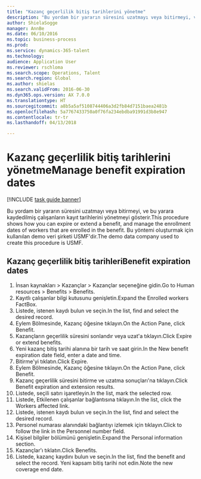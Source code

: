 ```yaml
--- 
title: "Kazanç geçerlilik bitiş tarihlerini yönetme"
description: "Bu yordam bir yararın süresini uzatmayı veya bitirmeyi, ve bu yarara kaydedilmiş çalışanların kayıt tarihlerini yönetmeyi gösterir."
author: ShielaSogge
manager: AnnBe
ms.date: 06/10/2016
ms.topic: business-process
ms.prod: 
ms.service: dynamics-365-talent
ms.technology: 
audience: Application User
ms.reviewer: rschloma
ms.search.scope: Operations, Talent
ms.search.region: Global
ms.author: shielas
ms.search.validFrom: 2016-06-30
ms.dyn365.ops.version: AX 7.0.0
ms.translationtype: HT
ms.sourcegitcommit: a8b5a5af5108744406a3d2fb84d7151baea2481b
ms.openlocfilehash: 5a7767433750a0f76fa234ebdba91991d3b8e947
ms.contentlocale: tr-tr
ms.lasthandoff: 04/13/2018

---
```

# <a name="manage-benefit-expiration-dates"></a><span data-ttu-id="3077b-103">Kazanç geçerlilik bitiş tarihlerini yönetme</span><span class="sxs-lookup"><span data-stu-id="3077b-103">Manage benefit expiration dates</span></span>

[!INCLUDE [task guide banner](../../includes/task-guide-banner.md)]

<span data-ttu-id="3077b-104">Bu yordam bir yararın süresini uzatmayı veya bitirmeyi, ve bu yarara kaydedilmiş çalışanların kayıt tarihlerini yönetmeyi gösterir.</span><span class="sxs-lookup"><span data-stu-id="3077b-104">This procedure shows how you can expire or extend a benefit, and manage the enrollment dates of workers that are enrolled in the benefit.</span></span> <span data-ttu-id="3077b-105">Bu yöntemi oluşturmak için kullanılan demo veri şirketi USMF'dir.</span><span class="sxs-lookup"><span data-stu-id="3077b-105">The demo data company used to create this procedure is USMF.</span></span>


## <a name="benefit-expiration-dates"></a><span data-ttu-id="3077b-106">Kazanç geçerlilik bitiş tarihleri</span><span class="sxs-lookup"><span data-stu-id="3077b-106">Benefit expiration dates</span></span>
1. <span data-ttu-id="3077b-107">İnsan kaynakları > Kazançlar > Kazançlar seçeneğine gidin.</span><span class="sxs-lookup"><span data-stu-id="3077b-107">Go to Human resources > Benefits > Benefits.</span></span>
2. <span data-ttu-id="3077b-108">Kayıtlı çalışanlar bilgi kutusunu genişletin.</span><span class="sxs-lookup"><span data-stu-id="3077b-108">Expand the Enrolled workers FactBox.</span></span>
3. <span data-ttu-id="3077b-109">Listede, istenen kaydı bulun ve seçin.</span><span class="sxs-lookup"><span data-stu-id="3077b-109">In the list, find and select the desired record.</span></span>
4. <span data-ttu-id="3077b-110">Eylem Bölmesinde, Kazanç öğesine tıklayın.</span><span class="sxs-lookup"><span data-stu-id="3077b-110">On the Action Pane, click Benefit.</span></span>
5. <span data-ttu-id="3077b-111">Kazançların geçerlilik süresini sonlandır veya uzat'a tıklayın.</span><span class="sxs-lookup"><span data-stu-id="3077b-111">Click Expire or extend benefits.</span></span>
6. <span data-ttu-id="3077b-112">Yeni kazanç bitiş tarihi alanına bir tarih ve saat girin.</span><span class="sxs-lookup"><span data-stu-id="3077b-112">In the New benefit expiration date field, enter a date and time.</span></span>
7. <span data-ttu-id="3077b-113">Bitirme'yi tıklatın.</span><span class="sxs-lookup"><span data-stu-id="3077b-113">Click Expire.</span></span>
8. <span data-ttu-id="3077b-114">Eylem Bölmesinde, Kazanç öğesine tıklayın.</span><span class="sxs-lookup"><span data-stu-id="3077b-114">On the Action Pane, click Benefit.</span></span>
9. <span data-ttu-id="3077b-115">Kazanç geçerlilik süresini bitirme ve uzatma sonuçları'na tıklayın.</span><span class="sxs-lookup"><span data-stu-id="3077b-115">Click Benefit expiration and extension results.</span></span>
10. <span data-ttu-id="3077b-116">Listede, seçili satırı işaretleyin.</span><span class="sxs-lookup"><span data-stu-id="3077b-116">In the list, mark the selected row.</span></span>
11. <span data-ttu-id="3077b-117">Listede, Etkilenen çalışanlar bağlantısına tıklayın.</span><span class="sxs-lookup"><span data-stu-id="3077b-117">In the list, click the Workers affected link.</span></span>
12. <span data-ttu-id="3077b-118">Listede, istenen kaydı bulun ve seçin.</span><span class="sxs-lookup"><span data-stu-id="3077b-118">In the list, find and select the desired record.</span></span>
13. <span data-ttu-id="3077b-119">Personel numarası alanındaki bağlantıyı izlemek için tıklayın.</span><span class="sxs-lookup"><span data-stu-id="3077b-119">Click to follow the link in the Personnel number field.</span></span>
14. <span data-ttu-id="3077b-120">Kişisel bilgiler bölümünü genişletin.</span><span class="sxs-lookup"><span data-stu-id="3077b-120">Expand the Personal information section.</span></span>
15. <span data-ttu-id="3077b-121">Kazançlar'ı tıklatın.</span><span class="sxs-lookup"><span data-stu-id="3077b-121">Click Benefits.</span></span>
16. <span data-ttu-id="3077b-122">Listede, kazanç kaydını bulun ve seçin.</span><span class="sxs-lookup"><span data-stu-id="3077b-122">In the list, find the benefit and select the record.</span></span> <span data-ttu-id="3077b-123">Yeni kapsam bitiş tarihi not edin.</span><span class="sxs-lookup"><span data-stu-id="3077b-123">Note the new coverage end date.</span></span>


